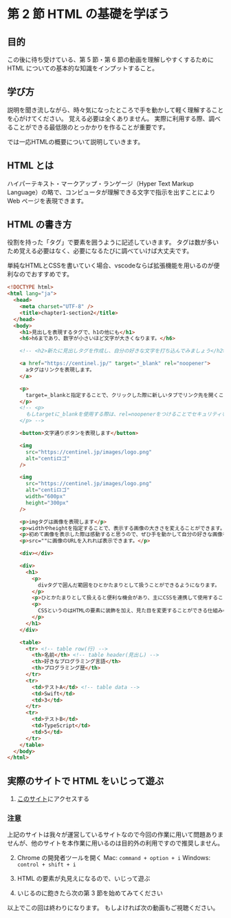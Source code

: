 # 第 2 節 HTML の基礎を学ぼう

## 目的

この後に待ち受けている、第 5 節・第 6 節の動画を理解しやすくするために HTML についての基本的な知識をインプットすること。

## 学び方

説明を聞き流しながら、時々気になったところで手を動かして軽く理解することを心がけてください。
覚える必要は全くありません。
実際に利用する際、調べることができる最低限のとっかかりを作ることが重要です。

では一応HTMLの概要について説明していきます。

## HTML とは

ハイパーテキスト・マークアップ・ランゲージ（Hyper Text Markup Language）の略で、コンピュータが理解できる文字で指示を出すことにより Web ページを表現できます。

## HTML の書き方

役割を持った「タグ」で要素を囲うように記述していきます。
タグは数が多いため覚える必要はなく、必要になるたびに調べていけば大丈夫です。

単純なHTMLとCSSを書いていく場合、vscodeならば拡張機能を用いるのが便利なのでおすすめです。

```html
<!DOCTYPE html>
<html lang="ja">
  <head>
    <meta charset="UTF-8" />
    <title>chapter1-section2</title>
  </head>
  <body>
    <h1>見出しを表現するタグで、h1の他にも</h1>
    <h6>h6まであり、数字が小さいほど文字が大きくなります。</h6>

    <!-- <h2>新たに見出しタグを作成し、自分の好きな文字を打ち込んでみましょう</h2> -->

    <a href="https://centinel.jp/" target="_blank" rel="noopener">
      aタグはリンクを表現します。
    </a>

    <p>
      target=_blankと指定することで、クリックした際に新しいタブでリンク先を開くことができます。
    </p>
    <!-- <p>
      もしtargetに_blankを使用する際は、rel=noopenerをつけることでセキュリティを向上させることができるのでおすすめです
    </p> -->

    <button>文字通りボタンを表現します</button>

    <img
      src="https://centinel.jp/images/logo.png"
      alt="centiロゴ"
    />

    <img
      src="https://centinel.jp/images/logo.png"
      alt="centiロゴ"
      width="600px"
      height="300px"
    />

    <p>imgタグは画像を表現します</p>
    <p>widthやheightを指定することで、表示する画像の大きさを変えることができます。</p>
    <p>初めて画像を表示した際は感動すると思うので、ぜひ手を動かして自分の好きな画像を表示してみてください。</p>
    <p>src=""に画像のURLを入れれば表示できます。</p>

    <div></div>

    <div>
      <h1>
        <p>
          divタグで囲んだ範囲をひとかたまりとして扱うことができるようになります。
        </p>
        <p>ひとかたまりとして扱えると便利な機会があり、主にCSSを連携して使用することが多いです</p>
        <p>
          CSSというのはHTMLの要素に装飾を加え、見た目を変更することができる仕組みのことです。
        </p>
      </h1>
    </div>

    <table>
      <tr> <!-- table row(行) -->
        <th>名前</th> <!-- table header(見出し) -->
        <th>好きなプログラミング言語</th>
        <th>プログラミング歴</th>
      </tr>
      <tr>
        <td>テストA</td> <!-- table data -->
        <td>Swift</td>
        <td>3</td>
      </tr>
      <tr>
        <td>テストB</td>
        <td>TypeScript</td>
        <td>5</td>
      </tr>
    </table>
  </body>
</html>
```

## 実際のサイトで HTML をいじって遊ぶ

1. [このサイト](https://centinel.jp/)にアクセスする

### 注意

上記のサイトは我々が運営しているサイトなので今回の作業に用いて問題ありませんが、他のサイトを本作業に用いるのは目的外の利用ですので推奨しません。

2. Chrome の開発者ツールを開く
   Mac: `command + option + i`
   Windows: `control + shift + i`

3. HTML の要素が丸見えになるので、いじって遊ぶ

4. いじるのに飽きたら次の第 3 節を始めてみてください

以上でこの回は終わりになります。
もしよければ次の動画もご視聴ください。